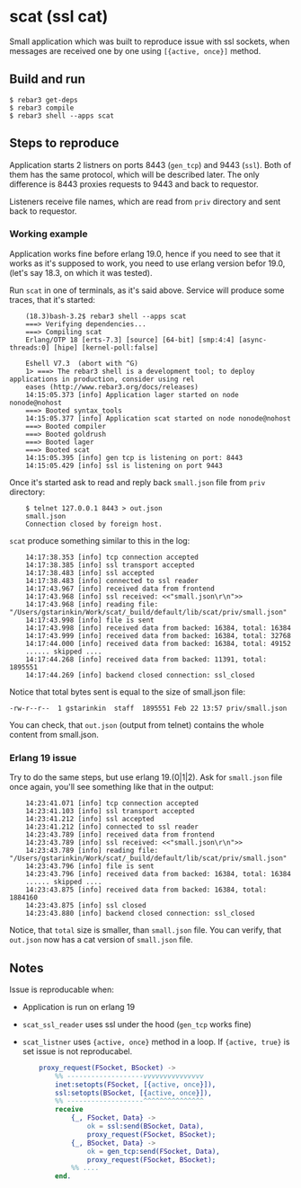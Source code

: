 # scat (ssl cat) #

Small application which was built to reproduce issue with ssl sockets, when messages are received one by one using `[{active, once}]` method.

## Build and run ##

    $ rebar3 get-deps
    $ rebar3 compile
    $ rebar3 shell --apps scat

## Steps to reproduce ##

Application starts 2 listners on ports 8443 (`gen_tcp`) and 9443 (`ssl`). Both of them has the same protocol, which will be described later. The only difference is 8443 proxies requests to 9443 and back to requestor.

Listeners receive file names, which are read from `priv` directory and sent back to requestor.

### Working example ###

Application works fine before erlang 19.0, hence if you need to see that it works as it's supposed to work, you need to use erlang version befor 19.0, (let's say 18.3, on which it was tested).

Run `scat` in one of terminals, as it's said above. Service will produce some traces, that it's started:

```
    (18.3)bash-3.2$ rebar3 shell --apps scat
    ===> Verifying dependencies...
    ===> Compiling scat
    Erlang/OTP 18 [erts-7.3] [source] [64-bit] [smp:4:4] [async-threads:0] [hipe] [kernel-poll:false]
    
    Eshell V7.3  (abort with ^G)
    1> ===> The rebar3 shell is a development tool; to deploy applications in production, consider using rel
    eases (http://www.rebar3.org/docs/releases)
    14:15:05.373 [info] Application lager started on node nonode@nohost
    ===> Booted syntax_tools
    14:15:05.377 [info] Application scat started on node nonode@nohost
    ===> Booted compiler
    ===> Booted goldrush
    ===> Booted lager
    ===> Booted scat
    14:15:05.395 [info] gen tcp is listening on port: 8443
    14:15:05.429 [info] ssl is listening on port 9443
```

Once it's started ask to read and reply back `small.json` file from `priv` directory:

```
    $ telnet 127.0.0.1 8443 > out.json
    small.json
    Connection closed by foreign host.
```

`scat` produce something similar to this in the log:

```
    14:17:38.353 [info] tcp connection accepted
    14:17:38.385 [info] ssl transport accepted
    14:17:38.483 [info] ssl accepted
    14:17:38.483 [info] connected to ssl reader
    14:17:43.967 [info] received data from frontend
    14:17:43.968 [info] ssl received: <<"small.json\r\n">>
    14:17:43.968 [info] reading file: "/Users/gstarinkin/Work/scat/_build/default/lib/scat/priv/small.json"
    14:17:43.998 [info] file is sent
    14:17:43.998 [info] received data from backed: 16384, total: 16384
    14:17:43.999 [info] received data from backed: 16384, total: 32768
    14:17:44.000 [info] received data from backed: 16384, total: 49152
    ...... skipped ....
    14:17:44.268 [info] received data from backed: 11391, total: 1895551
    14:17:44.269 [info] backend closed connection: ssl_closed
```

Notice that total bytes sent is equal to the size of small.json file:

```
-rw-r--r--  1 gstarinkin  staff  1895551 Feb 22 13:57 priv/small.json
```

You can check, that `out.json` (output from telnet) contains the whole content from small.json.

### Erlang 19 issue ###

Try to do the same steps, but use erlang 19.(0|1|2).
Ask for `small.json` file once again, you'll see something like that in the output:

```
    14:23:41.071 [info] tcp connection accepted
    14:23:41.103 [info] ssl transport accepted
    14:23:41.212 [info] ssl accepted
    14:23:41.212 [info] connected to ssl reader
    14:23:43.789 [info] received data from frontend
    14:23:43.789 [info] ssl received: <<"small.json\r\n">>
    14:23:43.789 [info] reading file: "/Users/gstarinkin/Work/scat/_build/default/lib/scat/priv/small.json"
    14:23:43.796 [info] file is sent
    14:23:43.796 [info] received data from backed: 16384, total: 16384
    ...... skipped ....
    14:23:43.875 [info] received data from backed: 16384, total: 1884160
    14:23:43.875 [info] ssl closed
    14:23:43.880 [info] backend closed connection: ssl_closed
```

Notice, that `total` size is smaller, than `small.json` file. You can verify, that `out.json` now has a cat version of `small.json` file.


## Notes ##

Issue is reproducable when:
* Application is run on erlang 19
* `scat_ssl_reader` uses ssl under the hood (`gen_tcp` works fine)
* `scat_listner` uses `{active, once}` method in a loop. If `{active, true}` is set issue is not reproducabel.

    ```erlang
        proxy_request(FSocket, BSocket) ->
            %% -------------------vvvvvvvvvvvvvvv
            inet:setopts(FSocket, [{active, once}]),
            ssl:setopts(BSocket, [{active, once}]),
            %% -------------------^^^^^^^^^^^^^^^
            receive
                {_, FSocket, Data} ->
                    ok = ssl:send(BSocket, Data),
                    proxy_request(FSocket, BSocket);
                {_, BSocket, Data} ->
                    ok = gen_tcp:send(FSocket, Data),
                    proxy_request(FSocket, BSocket);
                %% ....
            end.
    ```
